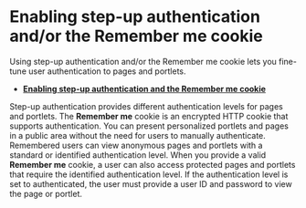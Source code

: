 # Enabling step-up authentication and/or the Remember me cookie

Using step-up authentication and/or the Remember me cookie lets you fine-tune user authentication to pages and portlets.

-   **[Enabling step-up authentication and the Remember me cookie](enabling_stepup_auth/index.md)**  

Step-up authentication provides different authentication levels for pages and portlets. The **Remember me** cookie is an encrypted HTTP cookie that supports authentication. You can present personalized portlets and pages in a public area without the need for users to manually authenticate. Remembered users can view anonymous pages and portlets with a standard or identified authentication level. When you provide a valid **Remember me** cookie, a user can also access protected pages and portlets that require the identified authentication level. If the authentication level is set to authenticated, the user must provide a user ID and password to view the page or portlet.


